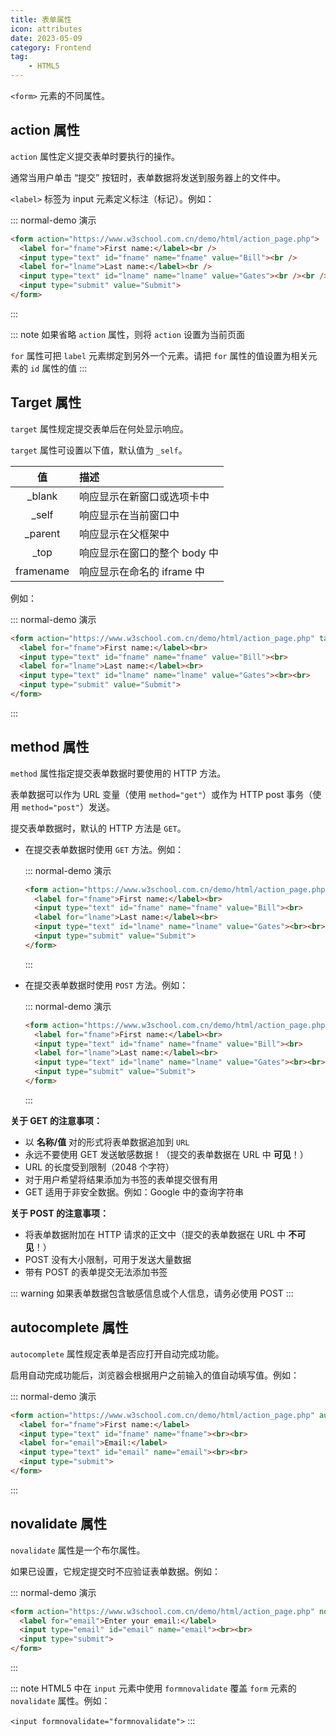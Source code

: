 ```yaml
---
title: 表单属性
icon: attributes
date: 2023-05-09
category: Frontend
tag:
    - HTML5
---
```


`<form>` 元素的不同属性。

## action 属性

`action` 属性定义提交表单时要执行的操作。

通常当用户单击 “提交” 按钮时，表单数据将发送到服务器上的文件中。

`<label>` 标签为 input 元素定义标注（标记）。例如：

::: normal-demo 演示

```html
<form action="https://www.w3school.com.cn/demo/html/action_page.php">
  <label for="fname">First name:</label><br />
  <input type="text" id="fname" name="fname" value="Bill"><br />
  <label for="lname">Last name:</label><br />
  <input type="text" id="lname" name="lname" value="Gates"><br /><br />
  <input type="submit" value="Submit">
</form>
```

:::

::: note
如果省略 `action` 属性，则将 `action` 设置为当前页面

`for` 属性可把 `label` 元素绑定到另外一个元素。请把 `for` 属性的值设置为相关元素的 `id` 属性的值
:::

## Target 属性

`target` 属性规定提交表单后在何处显示响应。

`target` 属性可设置以下值，默认值为 `_self`。

|  值  |  描述  |
|  :----:  |  :----  |
|  _blank  |  响应显示在新窗口或选项卡中  |
|  _self  |  响应显示在当前窗口中  |
|  _parent  |  响应显示在父框架中  |
|  _top  |  响应显示在窗口的整个 body 中  |
|  framename  |  响应显示在命名的 iframe 中  |

例如：

::: normal-demo 演示

```html
<form action="https://www.w3school.com.cn/demo/html/action_page.php" target="_blank">
  <label for="fname">First name:</label><br>
  <input type="text" id="fname" name="fname" value="Bill"><br>
  <label for="lname">Last name:</label><br>
  <input type="text" id="lname" name="lname" value="Gates"><br><br>
  <input type="submit" value="Submit">
</form> 
```

:::

## method 属性

`method` 属性指定提交表单数据时要使用的 HTTP 方法。

表单数据可以作为 URL 变量（使用 `method="get"`）或作为 HTTP post 事务（使用 `method="post"`）发送。

提交表单数据时，默认的 HTTP 方法是 `GET`。

- 在提交表单数据时使用 `GET` 方法。例如：

    ::: normal-demo 演示

    ```html
    <form action="https://www.w3school.com.cn/demo/html/action_page.php" target="_blank" method="get">
      <label for="fname">First name:</label><br>
      <input type="text" id="fname" name="fname" value="Bill"><br>
      <label for="lname">Last name:</label><br>
      <input type="text" id="lname" name="lname" value="Gates"><br><br>
      <input type="submit" value="Submit">
    </form>
    ```

    :::

- 在提交表单数据时使用 `POST` 方法。例如：

    ::: normal-demo 演示

    ```html
    <form action="https://www.w3school.com.cn/demo/html/action_page.php" target="_blank" method="post">
      <label for="fname">First name:</label><br>
      <input type="text" id="fname" name="fname" value="Bill"><br>
      <label for="lname">Last name:</label><br>
      <input type="text" id="lname" name="lname" value="Gates"><br><br>
      <input type="submit" value="Submit">
    </form>
    ```

    :::

**关于 GET 的注意事项：**

- 以 **名称/值** 对的形式将表单数据追加到 `URL`
- 永远不要使用 GET 发送敏感数据！（提交的表单数据在 URL 中 **可见**！）
- URL 的长度受到限制（2048 个字符）
- 对于用户希望将结果添加为书签的表单提交很有用
- GET 适用于非安全数据。例如：Google 中的查询字符串

**关于 POST 的注意事项：**

- 将表单数据附加在 HTTP 请求的正文中（提交的表单数据在 URL 中 **不可见**！）
- POST 没有大小限制，可用于发送大量数据
- 带有 POST 的表单提交无法添加书签

::: warning
如果表单数据包含敏感信息或个人信息，请务必使用 POST
:::

## autocomplete 属性

`autocomplete` 属性规定表单是否应打开自动完成功能。

启用自动完成功能后，浏览器会根据用户之前输入的值自动填写值。例如：

::: normal-demo 演示

```html
<form action="https://www.w3school.com.cn/demo/html/action_page.php" autocomplete="on">
  <label for="fname">First name:</label>
  <input type="text" id="fname" name="fname"><br><br>
  <label for="email">Email:</label>
  <input type="text" id="email" name="email"><br><br>
  <input type="submit">
</form>
```

:::

## novalidate 属性

`novalidate` 属性是一个布尔属性。

如果已设置，它规定提交时不应验证表单数据。例如：

::: normal-demo 演示

```html
<form action="https://www.w3school.com.cn/demo/html/action_page.php" novalidate>
  <label for="email">Enter your email:</label>
  <input type="email" id="email" name="email"><br><br>
  <input type="submit">
</form>
```

:::

::: note
HTML5 中在 `input` 元素中使用 `formnovalidate` 覆盖 `form` 元素的 `novalidate` 属性。例如：

`<input formnovalidate="formnovalidate">`
:::

